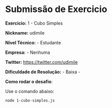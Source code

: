 # Submissão de Exercicio

**Exercicio:** 1 - Cubo Simples

**Nickname:** udimile

**Nível Técnico:** - Estudante

**Empresa:** - Nenhuma 

**Twitter:** https://twitter.com/udimile 

**Dificuldade de Resolução:** - Baixa -

**Como rodar o desafio**: 

Use o comando abaixo: 
```bash
node 1-cubo-simples.js
```
